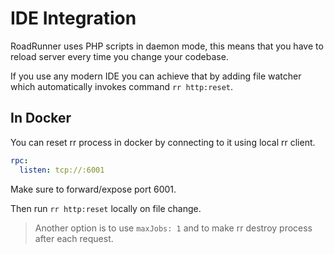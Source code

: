 # IDE Integration
RoadRunner uses PHP scripts in daemon mode, this means that you have to reload server every time you change your codebase. 

If you use any modern IDE you can achieve that by adding file watcher which automatically invokes command `rr http:reset`.

## In Docker
You can reset rr process in docker by connecting to it using local rr client. 

```yaml
rpc:
  listen: tcp://:6001
```

Make sure to forward/expose port 6001.

Then run `rr http:reset` locally on file change.

> Another option is to use `maxJobs: 1` and to make rr destroy process after each request.